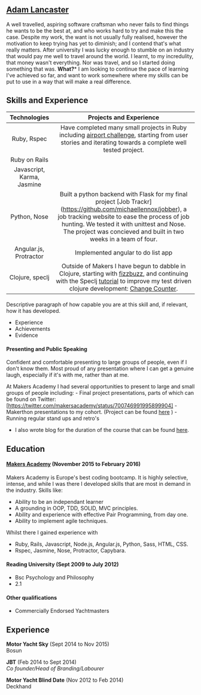 ## [Adam Lancaster](https://www.linkedin.com/in/adam-lancaster-9845a23a?trk=nav_responsive_tab_profile_pic)

  A well travelled, aspiring software craftsman who never fails to find things he wants to be the best at, and who works hard to try and make this the case. Despite my work, the want is not usually fully realised, however the motivation to keep trying has yet to diminish; and I contend that's what really matters. After university I was lucky enough to stumble on an industry that would pay me well to travel around the world. I learnt, to my incredulity, that money wasn't everything. Nor was travel, and so I started doing something that was. **What?*** I am looking to continue the pace of learning I've achieved so far, and want to work somewhere where my skills can be put to use in a way that will make a real difference. 

## Skills and Experience

| Technologies                | Projects and Experience           |
|:---------------------------:|:---------------------------------:|
| Ruby, Rspec                 | Have completed many small projects in Ruby including [airport challenge](https://github.com/Adzz/airport_challenge), starting from user stories and iterating towards a complete well tested project.                        |
|Ruby on Rails                | |
| Javascript, Karma, Jasmine  |                        |
| Python, Nose                | Built a python backend with Flask for my final project [Job Trackr] (https://github.com/michaellennox/jobber), a job tracking website to ease the process of job hunting. We tested it with unittest and Nose. The project was concieved and built in two weeks in a team of four.|
| Angular.js, Protractor      | Implemented angular to do list app |
| Clojure, speclj             | Outside of Makers I have begun to dabble in Clojure, starting with [fizzbuzz](https://github.com/Adzz/fizz-buzz-clojure), and continuing with the Speclj [tutorial](http://speclj.com/tutorial) to improve my test driven clojure development: [Change Counter](https://github.com/Adzz/clojure_speclj_change_counter).                          |


#### 

Descriptive paragraph of how capable you are at this skill and, if relevant, how it has developed.

- Experience
- Achievements
- Evidence

#### Presenting and Public Speaking

Confident and comfortable presenting to large groups of people, even if I don't know them. Most proud of any presentation where I can get a genuine laugh, especially if it's with me, rather than at me.

At Makers Academy I had several opportunities to present to large and small groups of people including:
    - Final project presentations, parts of which can be found on Twitter: [https://twitter.com/makersacademy/status/700746991995899904]
    - Makerthon presentations to my cohort. (Project can be found [here](https://github.com/AlanGabbianelli/WISHD) )
    - Running regular stand ups and retro's
    
- I also wrote blog for the duration of the course that can be found [here](https://36bcab.wordpress.com/).

## Education

#### [Makers Academy](http://www.makersacademy.com/) (November 2015 to February 2016)

Makers Academy is Europe's best coding bootcamp. It is highly selective, intense, and while I was there I developed skills that are most in demand in the industry. Skills like:

- Ability to be an independant learner
- A grounding in OOP, TDD, SOLID, MVC principles.
- Ability and experience with effective Pair Programming, from day one. 
- Ability to implement agile techniques.

Whilst there I gained experience with
- Ruby, Rails, Javascript, Node.js, Angular.js, Python, Sass, HTML, CSS. 
- Rspec, Jasmine, Nose, Protractor, Capybara. 

#### Reading University (Sept 2009 to July 2012)

- Bsc Psychology and Philosophy
- 2.1

#### Other qualifications

- Commercially Endorsed Yachtmasters

## Experience

**Motor Yacht Sky** (Sept 2014 to Nov 2015)    
Bosun

**JBT** (Feb 2014 to Sept 2014)   
*Co founder/Head of Branding/Labourer*  

**Motor Yacht Blind Date** (Nov 2012 to Feb 2014)   
Deckhand
